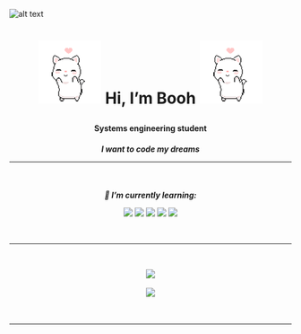 ![alt text](https://github.com/Booh-rm/Media/blob/main/booh%20(1).gif)


# <p align=center> ![alt text](https://github.com/Booh-rm/Media/blob/main/2.gif) Hi, I’m Booh ![alt text](https://github.com/Booh-rm/Media/blob/main/2.gif) </p>

<h4 align="center" style="margin-bottom: 1px"><b>Systems engineering student</b></h4>
<h5 align="center" style="margin-bottom: 1px" >I want to code my dreams</h5>

----------------------------------

<br/>

<h5 align="center" style="margin-bottom: 1px">🌱 I’m currently learning:</h5> 
<p align="center">
 <img src="https://img.shields.io/badge/-JavaScriptES6-F7DF1E?style=flat-square&t&logo=JavaScript&logoColor=FFFFFF" /> 
 <img src="https://img.shields.io/badge/-HTML5-E34F26?style=flat-square&t&logo=HTML5&logoColor=FFFFFF" />
 <img src="https://img.shields.io/badge/-CSS3-1572B6?style=flat-square&t&logo=CSS3&logoColor=FFFFFF" />
 <img src="https://img.shields.io/badge/-Typescript-00599C?style=flat-square&t&logo=Typescript&logoColor=FFFFFF" /> <img src="https://img.shields.io/badge/-DotNet-5C2D91?style=flat-square&t&logo=.Net&logoColor=FFFFFF" />
</p>

<br/>

----------------------------------

<br/>

<p align="center">
  <img src="https://github-readme-stats.vercel.app/api?username=Booh-rm&theme=tokyonight&show_icons=true" />
</p>

<p align="center">
  <img src="https://github-readme-stats.vercel.app/api/top-langs/?username=Booh-rm&layout=compact&theme=tokyonight" />
</p>

<br/>

----------------------------------
